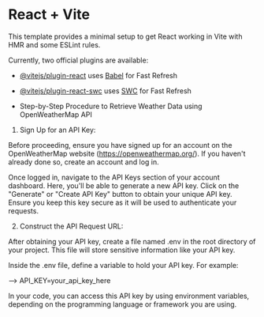# React + Vite

This template provides a minimal setup to get React working in Vite with HMR and some ESLint rules.

Currently, two official plugins are available:

- [@vitejs/plugin-react](https://github.com/vitejs/vite-plugin-react/blob/main/packages/plugin-react/README.md) uses [Babel](https://babeljs.io/) for Fast Refresh
- [@vitejs/plugin-react-swc](https://github.com/vitejs/vite-plugin-react-swc) uses [SWC](https://swc.rs/) for Fast Refresh

- Step-by-Step Procedure to Retrieve Weather Data using OpenWeatherMap API


1. Sign Up for an API Key:

Before proceeding, ensure you have signed up for an account on the OpenWeatherMap website (https://openweathermap.org/). If you haven't already done so, create an account and log in.

Once logged in, navigate to the API Keys section of your account dashboard. Here, you'll be able to generate a new API key. Click on the "Generate" or "Create API Key" button to obtain your unique API key. Ensure you keep this key secure as it will be used to authenticate your requests.

2. Construct the API Request URL:

After obtaining your API key, create a file named .env in the root directory of your project. This file will store sensitive information like your API key.

Inside the .env file, define a variable to hold your API key. For example:

--> API_KEY=your_api_key_here

In your code, you can access this API key by using environment variables, depending on the programming language or framework you are using.

